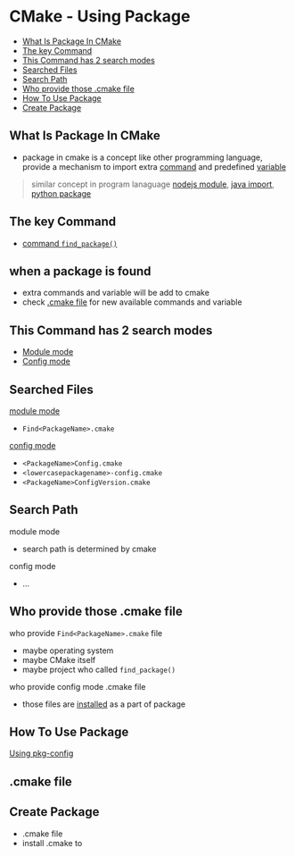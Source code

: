 # CMake - Using Package

* [What Is Package In CMake](#what-is-package-in-cmake)
* [The key Command](#the-key-command)
* [This Command has 2 search modes](#this-command-has-2-search-modes)
* [Searched Files](#searched-files)
* [Search Path](#search-path)
* [Who provide those .cmake file](#who-provide-those-.cmake-file)
* [How To Use Package](#how-to-use-package)
* [Create Package](#create-package)

## What Is Package In CMake

- package in cmake is a concept like other programming language, provide a mechanism to import extra [command](cmake-glossary.md#command) and predefined [variable](cmake-glossary.md#variable)

> similar concept in program lanaguage [nodejs module](nodejs-module-system.md), [java import](), [python package](python-import.md)


## The key Command

- [command `find_package()`](cmake-command-find-package)

## when a package is found

- extra commands and variable will be add to cmake
- check [.cmake file](#.cmake-file) for new available commands and variable

## This Command has 2 search modes

- [Module mode](cmake-command-find-package.md#module-mode)
- [Config mode](cmake-command-find-package.md#config-mode)

## Searched Files

[module mode](cmake-command-find-package.md#module-mode)

- `Find<PackageName>.cmake`

[config mode](cmake-command-find-package.md#config-mode)

- `<PackageName>Config.cmake`
- `<lowercasepackagename>-config.cmake`
- `<PackageName>ConfigVersion.cmake`

## Search Path

module mode

- search path is determined by cmake

config mode

- ...

## Who provide those .cmake file

who provide `Find<PackageName>.cmake` file

- maybe operating system
- maybe CMake itself
- maybe project who called `find_package()`

who provide config mode .cmake file

- those files are [installed](c-library-file.md#install-a-shared-library-on-system) as a part of package

## How To Use Package

[Using pkg-config](cmake-using-pkg-config.md)


## .cmake file

## Create Package

- .cmake file
- install .cmake to 

